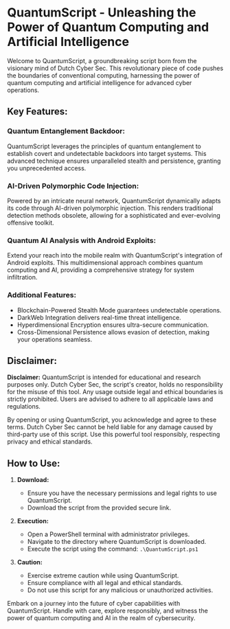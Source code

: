 # QuantumScript - Unleashing the Power of Quantum Computing and Artificial Intelligence

Welcome to QuantumScript, a groundbreaking script born from the visionary mind of Dutch Cyber Sec. This revolutionary piece of code pushes the boundaries of conventional computing, harnessing the power of quantum computing and artificial intelligence for advanced cyber operations.

## Key Features:

### Quantum Entanglement Backdoor:
QuantumScript leverages the principles of quantum entanglement to establish covert and undetectable backdoors into target systems. This advanced technique ensures unparalleled stealth and persistence, granting you unprecedented access.

### AI-Driven Polymorphic Code Injection:
Powered by an intricate neural network, QuantumScript dynamically adapts its code through AI-driven polymorphic injection. This renders traditional detection methods obsolete, allowing for a sophisticated and ever-evolving offensive toolkit.

### Quantum AI Analysis with Android Exploits:
Extend your reach into the mobile realm with QuantumScript's integration of Android exploits. This multidimensional approach combines quantum computing and AI, providing a comprehensive strategy for system infiltration.

### Additional Features:
- Blockchain-Powered Stealth Mode guarantees undetectable operations.
- DarkWeb Integration delivers real-time threat intelligence.
- Hyperdimensional Encryption ensures ultra-secure communication.
- Cross-Dimensional Persistence allows evasion of detection, making your operations seamless.

## Disclaimer:

**Disclaimer:**
QuantumScript is intended for educational and research purposes only. Dutch Cyber Sec, the script's creator, holds no responsibility for the misuse of this tool. Any usage outside legal and ethical boundaries is strictly prohibited. Users are advised to adhere to all applicable laws and regulations.

By opening or using QuantumScript, you acknowledge and agree to these terms. Dutch Cyber Sec cannot be held liable for any damage caused by third-party use of this script. Use this powerful tool responsibly, respecting privacy and ethical standards.

## How to Use:

1. **Download:**
   - Ensure you have the necessary permissions and legal rights to use QuantumScript.
   - Download the script from the provided secure link.

2. **Execution:**
   - Open a PowerShell terminal with administrator privileges.
   - Navigate to the directory where QuantumScript is downloaded.
   - Execute the script using the command: `.\QuantumScript.ps1`

3. **Caution:**
   - Exercise extreme caution while using QuantumScript.
   - Ensure compliance with all legal and ethical standards.
   - Do not use this script for any malicious or unauthorized activities.

Embark on a journey into the future of cyber capabilities with QuantumScript. Handle with care, explore responsibly, and witness the power of quantum computing and AI in the realm of cybersecurity.
